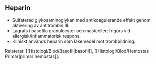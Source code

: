 ## Heparin

- Sulfaterad glykosaminoglykan med antikoagulerande effekt genom aktivering av antitrombin III.  
- Lagrats i basofila granulocyter och mastceller; frigörs vid allergisk/inflammatorisk respons.  
- Kliniskt används heparin som läkemedel mot trombbildning.

Relaterat: [[Histologi/Blod/Basofil|basofil]], [[Histologi/Blod/Hemostas Primär|primär hemostas]].
